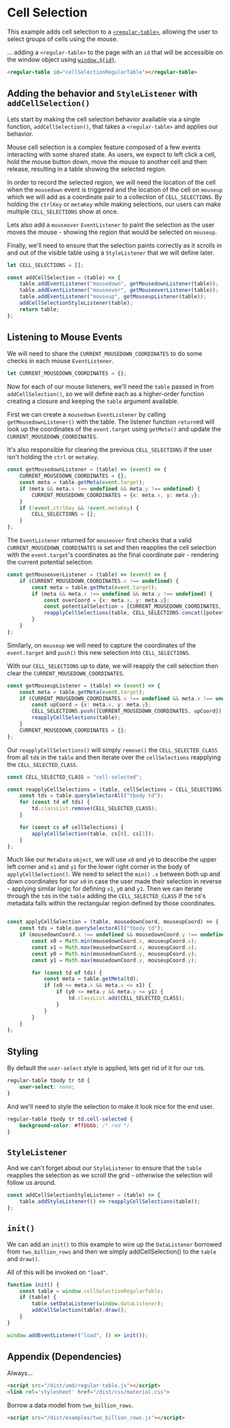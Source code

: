 # Cell Selection

This example adds cell selection to a [`<regular-table>`](https://github.com/jpmorganchase/regular-table),
allowing the user to select groups of cells using the mouse.

... adding a `<regular-table>` to the page with an `id` that will be 
accessible on the window object using [`window.${id}`](https://stackoverflow.com/questions/18713272/why-do-dom-elements-exist-as-properties-on-the-window-object).

```html
<regular-table id="cellSelectionRegularTable"></regular-table>
```

## Adding the behavior and  `StyleListener` with `addCellSelection()`

Lets start by making the cell selection behavior available via a single function,
`addCellSelection()`, that takes a `<regular-table>` and applies our behavior.

Mouse cell selection is a complex feature composed of a few events interacting
with some shared state. As users, we expect to left click a cell, hold the mouse
button down, move the mouse to another cell and then release, resulting in a table
showing the selected region.

In order to record the selected region, we will need the location of the cell when
the `mousedown` event is triggered and the location of the cell on `mouseup` which
we will add as a coordinate pair to a collection of `CELL_SELECTIONS`.
By holding the `ctrlKey` or `metaKey` while making selections, 
our users can make multiple `CELL_SELECTIONS` show at once.

Lets also add a `mouseover` `EventListener` to paint the selection as the user
moves the mouse - showing the region that would be selected on `mouseup`.

Finally, we'll need to ensure that the selection paints correctly as it scrolls
in and out of the visible table using a `StyleListener` that we will define later.

```javascript
let CELL_SELECTIONS = [];

const addCellSelection = (table) => {
    table.addEventListener("mousedown", getMousedownListener(table));
    table.addEventListener("mouseover", getMouseoverListener(table));
    table.addEventListener("mouseup", getMouseupListener(table));
    addCellSelectionStyleListener(table);
    return table;
};
```
## Listening to Mouse Events

We will need to share the `CURRENT_MOUSEDOWN_COORDINATES` to do some checks in each mouse `EventListener`.

```javascript
let CURRENT_MOUSEDOWN_COORDINATES = {};
```

Now for each of our mouse listeners, we'll need the `table` passed in from `addCellSelection()`,
so we will define each as a higher-order function creating a closure and keeping
the `table` argument available.

First we can create a `mousedown` `EventListener` by calling `getMousedownListener()` with the table. The listener function `return`ed will look up the coordinates of the `event.target` using `getMeta()` and update the `CURRENT_MOUSEDOWN_COORDINATES`.

It's also responsible for clearing the previous `CELL_SELECTIONS` if the user isn't holding the `ctrl` or `metaKey`.

```javascript
const getMousedownListener = (table) => (event) => {
    CURRENT_MOUSEDOWN_COORDINATES = {};
    const meta = table.getMeta(event.target);
    if (meta && meta.x !== undefined && meta.y !== undefined) {
        CURRENT_MOUSEDOWN_COORDINATES = {x: meta.x, y: meta.y};
    }
    if (!event.ctrlKey && !event.metaKey) {
        CELL_SELECTIONS = [];
    }
};
```
The `EventListener` returned for `mouseover` first checks that a valid `CURRENT_MOUSEDOWN_COORDINATES`
is set and then reapplies the cell selection with the `event.target`'s coordinates
 as the final coordinate pair - rendering the current potential selection.
```javascript
const getMouseoverListener = (table) => (event) => {
    if (CURRENT_MOUSEDOWN_COORDINATES.x !== undefined) {
        const meta = table.getMeta(event.target);
        if (meta && meta.x !== undefined && meta.y !== undefined) {
            const overCoord = {x: meta.x, y: meta.y};
            const potentialSelection = [CURRENT_MOUSEDOWN_COORDINATES, overCoord];
            reapplyCellSelections(table, CELL_SELECTIONS.concat([potentialSelection]));
        }
    }
};
```
Similarly, on `mouseup` we will need to capture the coordinates of the `event.target` and `push()` this new selection into `CELL_SELECTIONS`.

With our `CELL_SELECTIONS` up to date, we will reapply the cell selection then clear the `CURRENT_MOUSEDOWN_COORDINATES`.
```javascript
const getMouseupListener = (table) => (event) => {
    const meta = table.getMeta(event.target);
    if (CURRENT_MOUSEDOWN_COORDINATES.x !== undefined && meta.x !== undefined && meta.y !== undefined) {
        const upCoord = {x: meta.x, y: meta.y};
        CELL_SELECTIONS.push([CURRENT_MOUSEDOWN_COORDINATES, upCoord]);
        reapplyCellSelections(table);
    }
    CURRENT_MOUSEDOWN_COORDINATES = {};
};
```
Our `reapplyCellSelections()` will simply `remove()` the `CELL_SELECTED_CLASS` from all `td`s in the `table` and then iterate over the `cellSelections` reapplying the `CELL_SELECTED_CLASS`.
```javascript
const CELL_SELECTED_CLASS = "cell-selected";

const reapplyCellSelections = (table, cellSelections = CELL_SELECTIONS) => {
    const tds = table.querySelectorAll("tbody td");
    for (const td of tds) {
        td.classList.remove(CELL_SELECTED_CLASS);
    }

    for (const cs of cellSelections) {
        applyCellSelection(table, cs[0], cs[1]);
    }
};
```
Much like our `MetaData` `object`, we will use `x0` and `y0` to describe the upper
left corner and `x1` and `y1` for the lower right corner in the body of `applyCellSelection()`.
We need to select the `min()` `.x` between both up and down coordinates for our `x0` in 
case the user made their selection in reverse - applying similar logic for defining
`x1`, `y0` and `y1`. Then we can iterate through the `td`s in the `table` adding 
the `CELL_SELECTED_CLASS` if the `td`'s metadata falls within the rectangular region
defined by those coordinates.
```javascript

const applyCellSelection = (table, mousedownCoord, mouseupCoord) => {
    const tds = table.querySelectorAll("tbody td");
    if (mousedownCoord.x !== undefined && mousedownCoord.y !== undefined && mouseupCoord.x !== undefined && mouseupCoord.y !== undefined) {
        const x0 = Math.min(mousedownCoord.x, mouseupCoord.x);
        const x1 = Math.max(mousedownCoord.x, mouseupCoord.x);
        const y0 = Math.min(mousedownCoord.y, mouseupCoord.y);
        const y1 = Math.max(mousedownCoord.y, mouseupCoord.y);

        for (const td of tds) {
            const meta = table.getMeta(td);
            if (x0 <= meta.x && meta.x <= x1) {
                if (y0 <= meta.y && meta.y <= y1) {
                    td.classList.add(CELL_SELECTED_CLASS);
                }
            }
        }
    }
};
```
## Styling
By default the `user-select` style is applied, lets get rid of it for our `td`s.
```css
regular-table tbody tr td {
    user-select: none;
}
```
And we'll need to style the selection to make it look nice for the end user.
```css
regular-table tbody tr td.cell-selected {
    background-color: #ffbbbb; /* red */
}
```
## `StyleListener`
And we can't forget about our `StyleListener` to ensure that the `table` reapplies
the selection as we scroll the grid - otherwise the selection will follow us around.
```javascript
const addCellSelectionStyleListener = (table) => {
    table.addStyleListener(() => reapplyCellSelections(table));
};
```
## `init()`
We can add an `init()` to this example to wire up the `DataListener` borrowed from `two_billion_rows` and then we simply addCellSelection() to the `table` and `draw()`.

All of this will be invoked on `"load"`.
```javascript
function init() {
    const table = window.cellSelectionRegularTable;
    if (table) {
        table.setDataListener(window.dataListener);
        addCellSelection(table).draw();
    }
}

window.addEventListener("load", () => init());
```

## Appendix (Dependencies)

Always...

```html
<script src="/dist/umd/regular-table.js"></script>
<link rel='stylesheet' href="/dist/css/material.css">
```

Borrow a data model from `two_billion_rows`.

```html
<script src="/dist/examples/two_billion_rows.js"></script>
```
